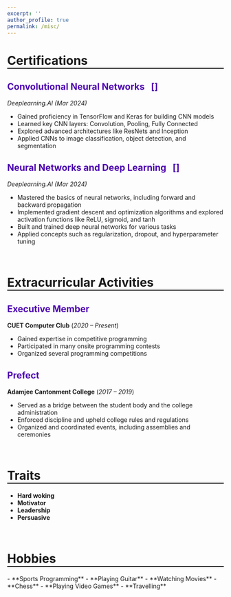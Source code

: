 ```yaml
---
excerpt: ''
author_profile: true
permalink: /misc/
---
```


<h1 style="border-bottom: 2px solid; text-align: left;">Certifications</h1>

<h2 style="color: #4c00b0; text-align: left;">Convolutional Neural Networks&nbsp;&nbsp; [<a href = "https://www.coursera.org/account/accomplishments/verify/K45L2JJJP6H5" target="_blank"><i class="fa fa-award" style= "color:black;"></i></a>]</h2>

*Deeplearning.AI (Mar 2024)*  
- Gained proficiency in TensorFlow and Keras for building CNN models
- Learned key CNN layers: Convolution, Pooling, Fully Connected
- Explored advanced architectures like ResNets and Inception
- Applied CNNs to image classification, object detection, and segmentation

<h2 style="color: #4c00b0; text-align: left;">Neural Networks and Deep Learning&nbsp;&nbsp; [<a href = "https://www.coursera.org/account/accomplishments/verify/KNF3SW5Q48CH" target="_blank"><i class="fa fa-award" style= "color:black;"></i></a>]</h2>

*Deeplearning.AI (Mar 2024)* 
- Mastered the basics of neural networks, including forward and backward propagation
- Implemented gradient descent and optimization algorithms and explored activation functions like ReLU, sigmoid, and tanh
- Built and trained deep neural networks for various tasks
- Applied concepts such as regularization, dropout, and hyperparameter tuning

<br>

<h1 style="border-bottom: 2px solid; text-align: left;">Extracurricular Activities</h1>

<h2 style="color: #4c00b0; text-align: left;">Executive Member</h2>

**CUET Computer Club**  (*2020 – Present*)
- Gained expertise in competitive programming
- Participated in many onsite programming contests
- Organized several programming competitions


<h2 style="color: #4c00b0; text-align: left;">Prefect</h2>

**Adamjee Cantonment College**  (*2017 – 2019*)
- Served as a bridge between the student body and the college administration
- Enforced discipline and upheld college rules and regulations
- Organized and coordinated events, including assemblies and ceremonies

<br>

<h1 style="border-bottom: 2px solid; text-align: left;">Traits</h1>

- **Hard woking**
- **Motivator**
- **Leadership**
- **Persuasive**
  
<br>

<h1 style="border-bottom: 2px solid; text-align: left;">Hobbies</h1>
- **Sports Programming**
- **Playing Guitar**
- **Watching Movies**
- **Chess**
- **Playing Video Games**
- **Travelling**


